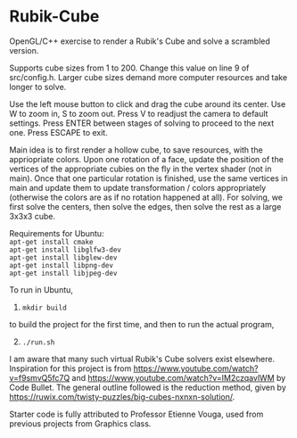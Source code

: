 # Rubik-Cube

OpenGL/C++ exercise to render a Rubik's Cube and solve a scrambled version.

Supports cube sizes from 1 to 200. Change this value on line 9 of src/config.h. Larger cube sizes demand more computer resources and take longer to solve.

Use the left mouse button to click and drag the cube around its center. Use W to zoom in, S to zoom out. Press V to readjust the camera to default settings. Press ENTER between stages of solving to proceed to the next one. Press ESCAPE to exit.

Main idea is to first render a hollow cube, to save resources, with the appriopriate colors. Upon one rotation of a face, update the position of the vertices of the appropriate cubies on the fly in the vertex shader (not in main). Once that one particular rotation is finished, use the same vertices in main and update them to update transformation / colors appropriately (otherwise the colors are as if no rotation happened at all). For solving, we first solve the centers, then solve the edges, then solve the rest as a large 3x3x3 cube. 

Requirements for Ubuntu:\
`apt-get install cmake`\
`apt-get install libglfw3-dev`\
`apt-get install libglew-dev`\
`apt-get install libpng-dev`\
`apt-get install libjpeg-dev`

To run in Ubuntu, 
1. `mkdir build`

to build the project for the first time, and then to run the actual program,

2. `./run.sh`

I am aware that many such virtual Rubik's Cube solvers exist elsewhere. Inspiration for this project is from https://www.youtube.com/watch?v=f9smvQ5fc7Q and https://www.youtube.com/watch?v=IM2czqavlWM by Code Bullet. The general outline followed is the reduction method, given by https://ruwix.com/twisty-puzzles/big-cubes-nxnxn-solution/. 

Starter code is fully attributed to Professor Etienne Vouga, used from previous projects from Graphics class. 
